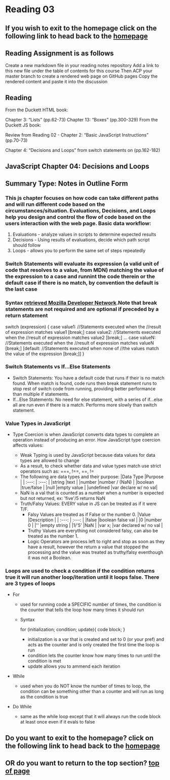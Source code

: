 # Reading 03

## If you wish to exit to the homepage click on the following link to head back to the [homepage](../README.md)

## Reading Assignment is as follows

Create a new markdown file in your reading notes repository
Add a link to this new file under the table of contents for this course
Then ACP your master branch to create a rendered web page on GitHub pages
Copy the rendered content and paste it into the discussion

## Reading

From the Duckett HTML book:

Chapter 3: “Lists” (pp.62-73)
Chapter 13: “Boxes” (pp.300-329)
From the Duckett JS book:

Review from Reading 02 - Chapter 2: “Basic JavaScript Instructions” (pp.70-73)

Chapter 4: “Decisions and Loops” from switch statements on (pp.162-182)

## JavaScript Chapter 04: Decisions and Loops

## Summary Type: Notes in Outline Form

### This js chapter focuses on how code can take different paths and will run different code based on the circumstances/situation. Evaluations, Decisions, and Loops help you design and control the flow of code based on the users interaction with the web page. Basic data workflow: 

  1. Evaluations - analyze values in scripts to determine expected results
  2. Decisions - Using results of evaluations, decide which path script should follow
  3. Loops - allows you to perform the same set of steps repeatedly  

### Switch Statements will evaluate its expression (a valid unit of code that resolves to a value, from MDN) matching the value of the expression to a case and runnint the code therein or the default case if there is no match, by convention the default is the last case

### Syntax [retrieved Mozilla Developer Network](https://developer.mozilla.org/en-US/docs/Web/JavaScript/Reference/Statements/switch).Note that break statements are not required and are optional if preceded by a return statement

switch (expression) {
  case value1:
    //Statements executed when the
    //result of expression matches value1
    [break;]
  case value2:
    //Statements executed when the
    //result of expression matches value2
    [break;]
  ...
  case valueN:
    //Statements executed when the
    //result of expression matches valueN
    [break;]
  [default:
    //Statements executed when none of
    //the values match the value of the expression
    [break;]]
}

### Switch Statements vs If...Else Statements

- Switch Statements: You have a default code that runs if their is no match found. When match is found, code runs then break statement runs to stop rest of switch code from running, providing better performance than multiple if statements.
- If...Else Statements: No need for else statement, with a series of if...else all are run even if there is a match. Performs more slowly than switch statement.

### Value Types in JavaScript

- Type Coercion is when JavaScript converts data types to complete an operation instead of producing an error. How JavaScript type coercion affects values:

  - Weak Typing is used by JavaScript because data values for data types are allowed to change
  - As a result, to check whether data and value types match use strict operators such as: ===, !==, ==, !=
  - The following are data types and their purpose:
    |Data Type  |Purpose              |
    |   :---:   |   :---:             |
    |string     |text                 |
    |number     |number / (NaN)       |
    |boolean    |true/false           |
    |null       |empty value          |
    |undefined  |var declare w/ no val|
  - NaN is a val that is counted as a number when a number is expected but not returned, ex: 'five'/5 returns NaN
  - Truth/Falsy Values: EVERY value in JS can be treated as if it were T/F. 
    - Falsy Values are treated as if False or the number 0.
    |Value      |Description              |
    |   :---:   |          :---:          |
    |false      |boolean false val        |
    |0          |number 0                 |
    |''         |empty string             |
    |1/'5'      |NaN                      |
    |var x;     |var declared w/ no val   |
    - Truthy Values are everything not considered falsy, can also be treated as the number 1.
    - Logic Operators are process left to right and stop as soon as they have a result, however the return a value that stopped the processing and the value was treated as truthy/falsy eventhough it was not a Boolean.

### Loops are used to check a condition if the condition returns true it will run another loop/iteration until it loops false. There are 3 types of loops

- For
  - used for running code a SPECIFIC number of times, the condition is the counter that tells the loop how many times it should run
  - Syntax

    for (initialization; condition; update){
      code block;
    }

    - initialization is a var that is created and set to 0 (or your pref) and acts as the counter and is only created the first time the loop is run
    - condition lets the counter know how many times to run until the condition is met
    - update allows you to ammend each iteration

- While
  - used when you do NOT know the number of times to loop, the condition can be something other than a counter and will run as long as the condition is true
- Do While
  - same as the while loop except that it will always run the code block at least once even if it evals to false

## Do you want to exit to the homepage? click on the following link to head back to the [homepage](../README.md)

## OR do you want to return to the top section? [top of page](#)

